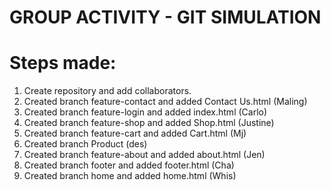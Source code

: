 # GROUP ACTIVITY - GIT SIMULATION

# Steps made:
1. Create repository and add collaborators.
2. Created branch feature-contact and added Contact Us.html (Maling)
3. Created branch feature-login and added index.html (Carlo) 
4. Created branch feature-shop and added Shop.html (Justine)
5. Created branch feature-cart and added Cart.html (Mj)
6. Created branch Product (des)
7. Created branch feature-about and added about.html (Jen)
8. Created branch footer and added footer.html (Cha)
9. Created branch home and added home.html (Whis)